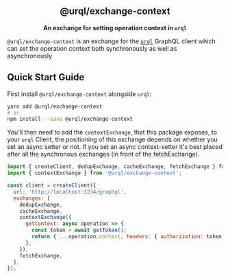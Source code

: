 <h2 align="center">@urql/exchange-context</h2>

<p align="center"><strong>An exchange for setting operation context in <code>urql</code></strong></p>

`@urql/exchange-context` is an exchange for the [`urql`](https://github.com/urql-graphql/urql) GraphQL client which can set the operation context both synchronously as well as asynchronously

## Quick Start Guide

First install `@urql/exchange-context` alongside `urql`:

```sh
yarn add @urql/exchange-context
# or
npm install --save @urql/exchange-context
```

You'll then need to add the `contextExchange`, that this package exposes, to your `urql` Client, the positioning of this exchange depends on whether you set an async setter or not. If you set an async context-setter it's best placed after all the synchronous exchanges (in front of the fetchExchange).

```js
import { createClient, dedupExchange, cacheExchange, fetchExchange } from 'urql';
import { contextExchange } from '@urql/exchange-context';

const client = createClient({
  url: 'http://localhost:1234/graphql',
  exchanges: [
    dedupExchange,
    cacheExchange,
    contextExchange({
      getContext: async operation => {
        const token = await getToken();
        return { ...operation.context, headers: { authorization: token } };
      },
    }),
    fetchExchange,
  ],
});
```
